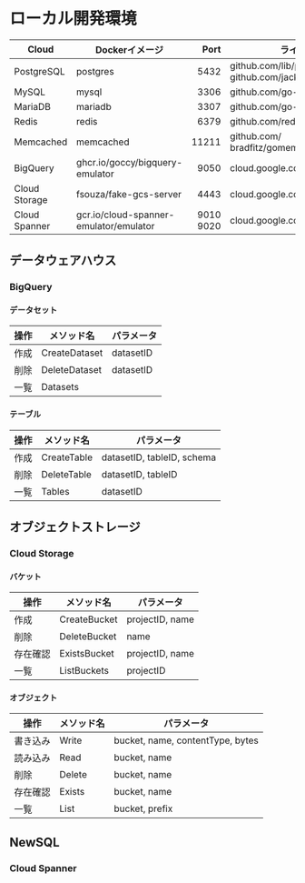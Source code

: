 # ローカル開発環境

| Cloud | Dockerイメージ | Port | ライブラリ |
| --- | --- | ---: | --- |
| PostgreSQL | postgres | 5432 | github.com/lib/pq<br>github.com/jackc/pgx/v5 |
| MySQL | mysql | 3306 | github.com/go-sql-driver/mysql |
| MariaDB | mariadb | 3307 | github.com/go-sql-driver/mysql |
| Redis | redis | 6379 | github.com/redis/go-redis/v9 |
| Memcached | memcached | 11211 | github.com/<br>bradfitz/gomemcache/memcache |
| BigQuery | ghcr.io/goccy/bigquery-emulator | 9050 | cloud.google.com/go/bigquery |
| Cloud Storage | fsouza/fake-gcs-server | 4443 | cloud.google.com/go/storage |
| Cloud Spanner | gcr.io/cloud-spanner-emulator/emulator | 9010<br>9020| cloud.google.com/go/spanner |

## データウェアハウス

### BigQuery

#### データセット

| 操作 | メソッド名 | パラメータ |
| --- | --- | --- |
|作成|CreateDataset|datasetID|
|削除|DeleteDataset|datasetID|
|一覧|Datasets||

#### テーブル

| 操作 | メソッド名 | パラメータ |
| --- | --- | --- |
|作成|CreateTable|datasetID, tableID, schema|
|削除|DeleteTable|datasetID, tableID|
|一覧|Tables|datasetID|

## オブジェクトストレージ

### Cloud Storage

#### バケット

| 操作 | メソッド名 | パラメータ |
| --- | --- | --- |
|作成|CreateBucket|projectID, name|
|削除|DeleteBucket|name|
|存在確認|ExistsBucket|projectID, name|
|一覧|ListBuckets|projectID|

#### オブジェクト

| 操作 | メソッド名 | パラメータ |
| --- | --- | --- |
|書き込み|Write|bucket, name, contentType, bytes|
|読み込み|Read|bucket, name|
|削除|Delete|bucket, name|
|存在確認|Exists|bucket, name|
|一覧|List|bucket, prefix|

## NewSQL

### Cloud Spanner

